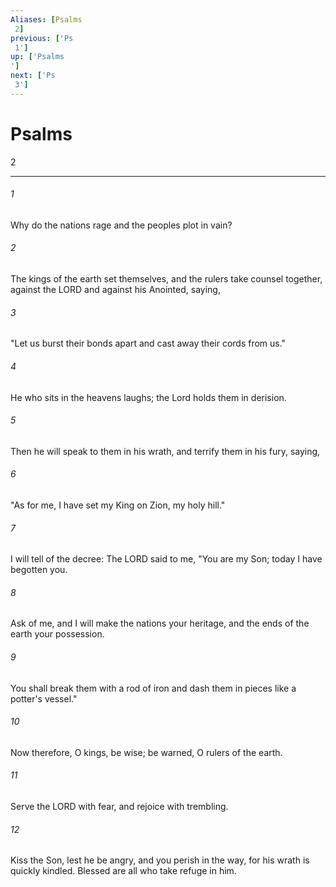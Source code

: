 ```yaml
---
Aliases: [Psalms 2]
previous: ['Ps 1']
up: ['Psalms']
next: ['Ps 3']
---
```

# Psalms 2

***
 

###### 1 
Why do the nations rage  and the peoples plot in vain?   

###### 2 
The kings of the earth set themselves,  and the rulers take counsel together,  against the LORD and against his Anointed, saying,   

###### 3 
"Let us burst their bonds apart  and cast away their cords from us."  

###### 4 
He who sits in the heavens laughs;  the Lord holds them in derision.   

###### 5 
Then he will speak to them in his wrath,  and terrify them in his fury, saying,   

###### 6 
"As for me, I have set my King  on Zion, my holy hill."  

###### 7 
I will tell of the decree:  The LORD said to me, "You are my Son;  today I have begotten you.   

###### 8 
Ask of me, and I will make the nations your heritage,  and the ends of the earth your possession.   

###### 9 
You shall break them with a rod of iron  and dash them in pieces like a potter's vessel."  

###### 10 
Now therefore, O kings, be wise;  be warned, O rulers of the earth.   

###### 11 
Serve the LORD with fear,  and rejoice with trembling.   

###### 12 
Kiss the Son,  lest he be angry, and you perish in the way,  for his wrath is quickly kindled.  Blessed are all who take refuge in him.
